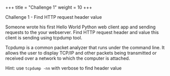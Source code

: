 +++
title = "Challenge 1"
weight = 10
+++

Challenge 1 - Find HTTP request header value

Someone wrote his first Hello World Python web client app and sending requests to the your webserver.
Find HTTP request header and value this client is sending using tcpdump tool.

Tcpdump is a common packet analyzer that runs under the command line. It allows the user to display TCP/IP and other packets being transmitted or received over a network to which the computer is attached. 


Hint: use `tcpdump -nn` with verbose to find header value